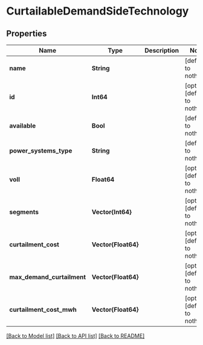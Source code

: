 # CurtailableDemandSideTechnology


## Properties
Name | Type | Description | Notes
------------ | ------------- | ------------- | -------------
**name** | **String** |  | [default to nothing]
**id** | **Int64** |  | [optional] [default to nothing]
**available** | **Bool** |  | [default to nothing]
**power_systems_type** | **String** |  | [default to nothing]
**voll** | **Float64** |  | [optional] [default to nothing]
**segments** | **Vector{Int64}** |  | [optional] [default to nothing]
**curtailment_cost** | **Vector{Float64}** |  | [optional] [default to nothing]
**max_demand_curtailment** | **Vector{Float64}** |  | [optional] [default to nothing]
**curtailment_cost_mwh** | **Vector{Float64}** |  | [optional] [default to nothing]


[[Back to Model list]](../README.md#models) [[Back to API list]](../README.md#api-endpoints) [[Back to README]](../README.md)


